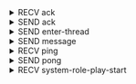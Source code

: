 <details>
<summary>RECV ack</summary>

The server acked something it recieved



#### Body
```json
{
    "t": 2,
    "serverAck": {
        "apiCode": "api code for this ack, 0 appears to be ok",
        "createdTime": "unix timestamp of occurence",
        "messageId": "references message to ack",
        "refId": "int likely unique socket message id"
    }
}
```



</details>

<details>
<summary>SEND ack</summary>

Ack something sent by the server



#### Body
```json
{
    "t": 3,
    "clientAck": {
        "markAsRead": "read this message?",
        "messageId": "references message to ack",
        "threadId": "references thread in which the message is"
    },
    "threadId": "same as clientAck.threadId"
}
```



</details>

<details>
<summary>SEND enter-thread</summary>

Enter a thread and start recieving websocket updates for its events



#### Body
```json
{
    "t": 6,
    "threadId": "referencing the thread to enter"
}
```



</details>

<details>
<summary>SEND message</summary>

Send a chat message



#### Body
```json
{
    "t": 1,
    "msg": {
        "applyCount": "likely appears to always be 0",
        "asSummary": "field or value with an unknown use",
        "content": "thread message content",
        "createdTime": "appears to always be 0",
        "extensions": {
            "contentStatus": "field or value with an unknown use",
            "friendshipLevel": "field or value with an unknown use"
        },
        "memberList": [
            "likely members who are online or recipient",
            "..."
        ],
        "messageId": "likely appears to always be 0",
        "refId": "int likely unique socket message id",
        "roleList": [
            "appears to be empty",
            "..."
        ],
        "rolePlayMode": "int likely bool was this sent as part of a role play?",
        "status": "int field or value with an unknown use",
        "threadActivityType": "field or value with an unknown use",
        "threadId": "referencing thread to send this message to",
        "type": "int likely type of message sent",
        "uid": "referencing something unknown",
        "userList": [
            "unknown, likely uid referencing users",
            "..."
        ]
    },
    "threadId": "appears to be same as msg.threadId"
}
```



</details>

<details>
<summary>RECV ping</summary>

The server is sending a ping






</details>

<details>
<summary>SEND pong</summary>

Send a resposne to a Ping






</details>

<details>
<summary>RECV system-role-play-start</summary>

A system message stating that a role play has started



#### Body
```json
{
    "t": 1,
    "msg": {
        "author": {
            "nickname": "user displayed name",
            "uid": "unique id referencing this resource",
            "socialId": "unique social id referencing this user",
            "socialIdModified": "unique social id referencing this user_modified",
            "bio": "information about this user",
            "gender": "the gender of this user",
            "contentRegion": "int unknown, appears to be an int representing a region",
            "contentRegionName": "int unknown, appears to be an int representing a region_name",
            "createdTime": "unix timestamp of occurence",
            "icon": {
                "baseUrl": "url template to build sizes with",
                "resourceList": [
                    {
                        "width": "int width",
                        "height": "int height",
                        "url": "url to the icon in this size",
                        "thumbnail": "is this media a thumbnail? Field only appers to be present if its value is true"
                    },
                    "..."
                ]
            },
            "status": "int field or value with an unknown use"
        },
        "createdTime": "unix timestamp of occurence",
        "messageId": 0,
        "threadId": "referencing the thread this is in",
        "type": "43, likely represents a role play start",
        "uid": "referencing unknown"
    }
}
```



</details>
